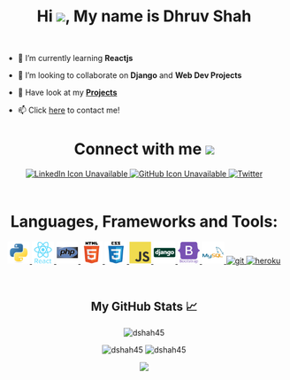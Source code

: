 
<h1 align="center"> Hi <img src = "https://raw.githubusercontent.com/MartinHeinz/MartinHeinz/master/wave.gif" width = 35px>, My name is Dhruv Shah </h1>

<p align="left"> <a href="https://twitter.com/" target="blank"><img src="https://img.shields.io/twitter/follow/?logo=twitter&style=for-the-badge" alt="" /></a> </p>

- 🌱 I’m currently learning **Reactjs**

- 👯 I’m looking to collaborate on **Django** and **Web Dev Projects**

- 🔭 Have look at my [**Projects**](https://github.com/dshah45)

- 📫 Click [here]() to contact me!

<h1 align="center"> Connect with me <img src='https://raw.githubusercontent.com/ShahriarShafin/ShahriarShafin/main/Assets/handshake.gif' width="100px"></h1>

<div align="center">
  <a href="https://www.linkedin.com/in/dhruv-shah-824678183/" target="_blank">
    <img src="https://img.shields.io/badge/linkedin-%231E77B5.svg?&style=for-the-badge&logo=linkedin&logoColor=white" alt="LinkedIn Icon Unavailable" style="margin-bottom: 5px;" />
  </a>
  <a href="https://github.com/dshah45" target="_blank">
    <img src="https://img.shields.io/badge/GitHub-100000?style=for-the-badge&logo=github&logoColor=white" alt="GitHub Icon Unavailable" style="margin-bottom: 5px;" />
  </a>
   <a href="https://twitter.com/Dhruv40056?t=Gnf6ifP9T4-WI5VZxuYVDA&s=09" target="_blank">
    <img src="https://img.shields.io/badge/Twitter-1DA1F2?style=for-the-badge&logo=twitter&logoColor=white" alt="Twitter" style="margin-bottom: 5px;" />
  </a>

</div>
<br />

<h1 align="center">Languages, Frameworks and Tools:</h1>
<p align="center"> 
   <a href="https://www.python.org" target="_blank" rel="noreferrer"> <img src="https://raw.githubusercontent.com/devicons/devicon/master/icons/python/python-original.svg" alt="python" width="40" height="40"/> </a> 
  <a href="https://reactjs.org/" target="_blank" rel="noreferrer"> <img src="https://raw.githubusercontent.com/devicons/devicon/master/icons/react/react-original-wordmark.svg" alt="react" width="40" height="40"/> </a>
 <a href="https://www.php.net" target="_blank" rel="noreferrer"> <img src="https://raw.githubusercontent.com/devicons/devicon/master/icons/php/php-original.svg" alt="php" width="40" height="40"/> </a>
   <a href="https://www.w3.org/html/" target="_blank" rel="noreferrer"> <img src="https://raw.githubusercontent.com/devicons/devicon/master/icons/html5/html5-original-wordmark.svg" alt="html5" width="40" height="40"/> </a> 
  <a href="https://www.w3schools.com/css/" target="_blank" rel="noreferrer"> <img src="https://raw.githubusercontent.com/devicons/devicon/master/icons/css3/css3-original-wordmark.svg" alt="css3" width="40" height="40"/> </a> 
   <a href="https://developer.mozilla.org/en-US/docs/Web/JavaScript" target="_blank" rel="noreferrer"> <img src="https://raw.githubusercontent.com/devicons/devicon/master/icons/javascript/javascript-original.svg" alt="javascript" width="40" height="40"/> </a>
  <a href="https://www.djangoproject.com/" target="_blank" rel="noreferrer"> <img src="https://raw.githubusercontent.com/devicons/devicon/master/icons/django/django-original.svg" alt="django" width="40" height="40"/> </a> 
  <a href="https://getbootstrap.com" target="_blank" rel="noreferrer"> <img src="https://raw.githubusercontent.com/devicons/devicon/master/icons/bootstrap/bootstrap-plain-wordmark.svg" alt="bootstrap" width="40" height="40"/> </a>
 <a href="https://www.mysql.com/" target="_blank" rel="noreferrer"> <img src="https://raw.githubusercontent.com/devicons/devicon/master/icons/mysql/mysql-original-wordmark.svg" alt="mysql" width="40" height="40"/> </a>
  <a href="https://git-scm.com/" target="_blank" rel="noreferrer"> <img src="https://www.vectorlogo.zone/logos/git-scm/git-scm-icon.svg" alt="git" width="40" height="40"/> </a> <a href="https://heroku.com" target="_blank" rel="noreferrer"> <img src="https://www.vectorlogo.zone/logos/heroku/heroku-icon.svg" alt="heroku" width="40" height="40"/> </a> 
 
 
 </p>
<br />
<h2 align="center"> My GitHub Stats 📈 </h2>
<div align="center">


   <img src="https://komarev.com/ghpvc/?username=dshah45&label=Profile%20views&color=0e75b6&style=flat" alt="dshah45" /> 

</div>
<p align="center" width="100%">
  <span>
 <img  height="150em" src="https://github-readme-stats.vercel.app/api?username=dshah45&show_icons=true&locale=en&theme=github_dark&border_radius=5" alt="dshah45" />
   <img height="150em" src="https://github-readme-stats.vercel.app/api/top-langs?username=dshah45&show_icons=true&locale=en&layout=compact&theme=github_dark&border_radius=5" alt="dshah45" />
  </span>
</p>
<p align="center">
  <img height="265em" src="https://activity-graph.herokuapp.com/graph?username=dshah45&bg_color=252525&color=1e90ff&line=1e90ff&point=bcd2e8&area=true&hide_border=true" />
</p>


